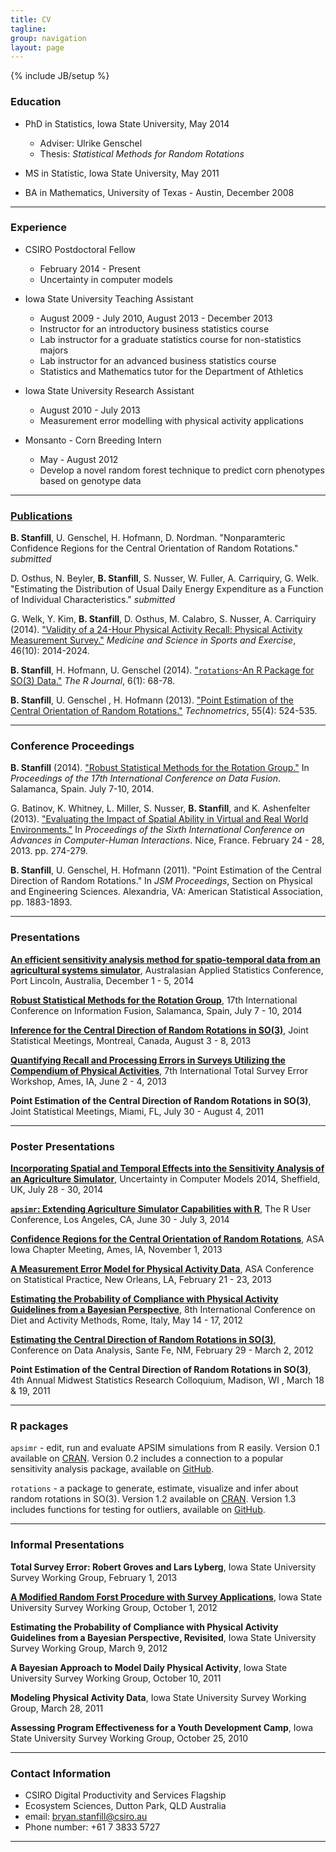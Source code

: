 ```yaml
---
title: CV
tagline:
group: navigation
layout: page
---
```

{% include JB/setup %}


### Education

* PhD in Statistics, Iowa State University, May 2014  
  * Adviser: Ulrike Genschel
  * Thesis: *Statistical Methods for Random Rotations*  
  
* MS in Statistic, Iowa State University,  May 2011  
  
* BA in Mathematics, University of Texas - Austin, December 2008  

----

### Experience

* CSIRO Postdoctoral Fellow 
  * February 2014 - Present
  * Uncertainty in computer models
  
  
* Iowa State University Teaching Assistant 
  * August 2009 - July 2010, August 2013 - December 2013
  * Instructor for an introductory business statistics course
  * Lab instructor for a graduate statistics course for non-statistics majors
  * Lab instructor for an advanced business statistics course
  * Statistics and Mathematics tutor for the Department of Athletics
  
* Iowa State University Research Assistant 
  * August 2010 - July 2013
  * Measurement error modelling with physical activity applications
  
* Monsanto - Corn Breeding Intern 
  * May - August 2012
  * Develop a novel random forest technique to predict corn phenotypes based on genotype data
  
----

### [Publications](http://scholar.google.com.au/citations?user=GON230oAAAAJ&hl=en)

**B. Stanfill**, U. Genschel, H. Hofmann, D. Nordman.  "Nonparamteric Confidence Regions for the Central Orientation of Random Rotations." *submitted*

D. Osthus, N. Beyler, **B. Stanfill**, S. Nusser, W. Fuller, A. Carriquiry, G. Welk. "Estimating the Distribution of Usual Daily Energy Expenditure as a Function of Individual Characteristics." *submitted*

G. Welk, Y. Kim, **B. Stanfill**, D. Osthus, M. Calabro, S. Nusser, A. Carriquiry (2014).  ["Validity of a 24-Hour Physical Activity Recall: Physical Activity Measurement Survey."](http://europepmc.org/abstract/med/24561818) *Medicine and Science in Sports and Exercise*, 46(10): 2014-2024.

**B. Stanfill**, H. Hofmann, U. Genschel (2014). ["`rotations`-An R Package for SO(3) Data."](http://journal.r-project.org/archive/2014-1/stanfill-hofmann-genschel.pdf) *The R Journal*, 6(1): 68-78.

**B. Stanfill**, U. Genschel , H. Hofmann (2013).  ["Point Estimation of the Central Orientation of Random Rotations."](http://amstat.tandfonline.com/doi/abs/10.1080/00401706.2013.826145#.VD81sfmUelY) *Technometrics*, 55(4): 524-535. 

----

### Conference Proceedings

**B. Stanfill** (2014). ["Robust Statistical Methods for the Rotation Group."](http://ieeexplore.ieee.org/xpl/articleDetails.jsp?arnumber=6916291&searchWithin%3Dstanfill%26sortType%3Dasc_p_Sequence%26filter%3DAND%28p_IS_Number%3A6915967%29) In *Proceedings of the 17th International Conference on Data Fusion*. Salamanca, Spain. July 7-10, 2014.

G. Batinov, K. Whitney, L. Miller, S. Nusser, **B. Stanfill**, and K. Ashenfelter (2013).  ["Evaluating the Impact of Spatial Ability in Virtual and Real World Environments."](http://lib.dr.iastate.edu/stat_las_conf/3/) In *Proceedings of the Sixth International Conference on Advances in Computer-Human Interactions*. Nice, France.  February 24 - 28, 2013. pp. 274-279.

**B. Stanfill**, U. Genschel, H. Hofmann (2011). "Point Estimation of the Central Direction of Random Rotations." In *JSM Proceedings*, Section on Physical and Engineering Sciences. Alexandria, VA: American Statistical Association, pp. 1883-1893.

----

### Presentations

**[An efficient sensitivity analysis method for spatio-temporal data from an agricultural systems simulator](images/StanfillAASC.pdf)**, Australasian Applied Statistics Conference, Port Lincoln, Australia, December 1 - 5, 2014

**[Robust Statistical Methods for the Rotation Group](images/StanfillFUSION.pdf)**, 17th International Conference on Information Fusion, Salamanca, Spain, July 7 - 10, 2014

**[Inference for the Central Direction of Random Rotations in SO(3)](images/StanfillSlides.pdf)**, Joint Statistical Meetings, Montreal, Canada, August 3 - 8, 2013

**[Quantifying Recall and Processing Errors in Surveys Utilizing the Compendium of Physical Activities](imgaes/StanfillITSEWFinal.pdf)**, 7th International Total Survey Error Workshop, Ames, IA, June 2 - 4, 2013

**Point Estimation of the Central Direction of Random Rotations in SO(3)**, Joint Statistical Meetings, Miami, FL, July 30 - August 4, 2011

----


### Poster Presentations

**[Incorporating Spatial and Temporal Effects into the Sensitivity Analysis of an Agriculture Simulator](images/Stanfill_UCM.pdf)**, Uncertainty in Computer Models 2014, Sheffield, UK, July 28 - 30, 2014

**[`apsimr`: Extending Agriculture Simulator Capabilities with R](images/Stanfill_apsimr.pdf)**, The R User Conference, Los Angeles, CA, June 30 - July 3, 2014

**[Confidence Regions for the Central Orientation of Random Rotations](images/IAPoster.pdf)**, ASA Iowa Chapter Meeting, Ames, IA, November 1, 2013

**[A Measurement Error Model for Physical Activity Data](images/BryanSPoster.pdf)**, ASA Conference on Statistical Practice, New Orleans, LA, February 21 - 23, 2013

**[Estimating the Probability of Compliance with Physical Activity Guidelines from a Bayesian Perspective](images/BryanSPosterFull.pdf)**, 8th International Conference on Diet and Activity Methods, Rome, Italy, May 14 - 17, 2012

**[Estimating the Central Direction of Random Rotations in SO(3)](images/CoDAPoster.pdf)**, Conference on Data Analysis, Sante Fe, NM, February 29 - March 2, 2012

**Point Estimation of the Central Direction of Random Rotations in SO(3)**, 4th Annual Midwest Statistics Research Colloquium, Madison, WI , March 18 & 19, 2011

----

### R packages

`apsimr` - edit, run and evaluate APSIM simulations from R easily.  Version 0.1 available on [CRAN](http://cran.rstudio.com/web/packages/apsimr/index.html).  Version 0.2 includes a connection to a popular sensitivity analysis package, available on [GitHub](https://github.com/stanfill/apsimr).

`rotations` - a package to generate, estimate, visualize and infer about random rotations in SO(3).  Version 1.2 available on [CRAN](http://cran.r-project.org/web/packages/rotations/index.html).  Version 1.3 includes functions for testing for outliers, available on [GitHub](https://github.com/stanfill/rotationsC/tree/master/rotations).

-----

### Informal Presentations

**Total Survey Error: Robert Groves and Lars Lyberg**, Iowa State University Survey Working Group, February 1, 2013

**[A Modified Random Forst Procedure with Survey Applications](images/PAMSModRF.pdf)**, Iowa State University Survey Working Group, October 1, 2012

**Estimating the Probability of Compliance with Physical Activity Guidelines from a Bayesian Perspective, Revisited**, Iowa State University Survey Working Group, March 9, 2012

**A Bayesian Approach to Model Daily Physical Activity**, Iowa State University Survey Working Group, October 10, 2011

**Modeling Physical Activity Data**, Iowa State University Survey Working Group, March 28, 2011

**Assessing Program Effectiveness for a Youth Development Camp**, Iowa State University Survey Working Group, October 25, 2010

-----

### Contact Information

* CSIRO Digital Productivity and Services Flagship
* Ecosystem Sciences, Dutton Park, QLD Australia
* email: [bryan.stanfill@csiro.au](sta36z@csiro.au)
* Phone number: +61 7 3833 5727

----